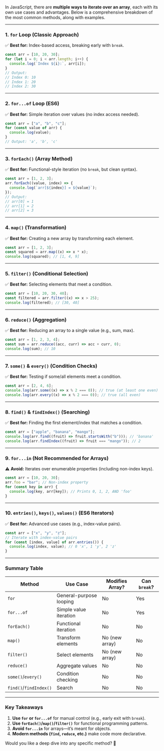 In JavaScript, there are **multiple ways to iterate over an array**, each with its own use cases and advantages. Below is a comprehensive breakdown of the most common methods, along with examples.

---

### **1. `for` Loop (Classic Approach)**

✅ **Best for:** Index-based access, breaking early with `break`.

```javascript
const arr = [10, 20, 30];
for (let i = 0; i < arr.length; i++) {
  console.log(`Index ${i}:`, arr[i]);
}
// Output:
// Index 0: 10
// Index 1: 20
// Index 2: 30
```

---

### **2. `for...of` Loop (ES6)**

✅ **Best for:** Simple iteration over values (no index access needed).

```javascript
const arr = ["a", "b", "c"];
for (const value of arr) {
  console.log(value);
}
// Output: 'a', 'b', 'c'
```

---

### **3. `forEach()` (Array Method)**

✅ **Best for:** Functional-style iteration (no `break`, but clean syntax).

```javascript
const arr = [1, 2, 3];
arr.forEach((value, index) => {
  console.log(`arr[${index}] = ${value}`);
});
// Output:
// arr[0] = 1
// arr[1] = 2
// arr[2] = 3
```

---

### **4. `map()` (Transformation)**

✅ **Best for:** Creating a new array by transforming each element.

```javascript
const arr = [1, 2, 3];
const squared = arr.map((x) => x * x);
console.log(squared); // [1, 4, 9]
```

---

### **5. `filter()` (Conditional Selection)**

✅ **Best for:** Selecting elements that meet a condition.

```javascript
const arr = [10, 20, 30, 40];
const filtered = arr.filter((x) => x > 25);
console.log(filtered); // [30, 40]
```

---

### **6. `reduce()` (Aggregation)**

✅ **Best for:** Reducing an array to a single value (e.g., sum, max).

```javascript
const arr = [1, 2, 3, 4];
const sum = arr.reduce((acc, curr) => acc + curr, 0);
console.log(sum); // 10
```

---

### **7. `some()` & `every()` (Condition Checks)**

✅ **Best for:** Testing if some/all elements meet a condition.

```javascript
const arr = [2, 4, 6];
console.log(arr.some((x) => x % 2 === 0)); // true (at least one even)
console.log(arr.every((x) => x % 2 === 0)); // true (all even)
```

---

### **8. `find()` & `findIndex()` (Searching)**

✅ **Best for:** Finding the first element/index that matches a condition.

```javascript
const arr = ["apple", "banana", "mango"];
console.log(arr.find((fruit) => fruit.startsWith("b"))); // 'banana'
console.log(arr.findIndex((fruit) => fruit === "mango")); // 2
```

---

### **9. `for...in` (Not Recommended for Arrays)**

⚠️ **Avoid:** Iterates over enumerable properties (including non-index keys).

```javascript
const arr = [10, 20, 30];
arr.foo = "bar"; // Non-index property
for (const key in arr) {
  console.log(key, arr[key]); // Prints 0, 1, 2, AND 'foo'
}
```

---

### **10. `entries()`, `keys()`, `values()` (ES6 Iterators)**

✅ **Best for:** Advanced use cases (e.g., index-value pairs).

```javascript
const arr = ["x", "y", "z"];
// Iterate with index-value pairs
for (const [index, value] of arr.entries()) {
  console.log(index, value); // 0 'x', 1 'y', 2 'z'
}
```

---

### **Summary Table**

| Method                 | Use Case                | Modifies Array? | Can `break`? |
| ---------------------- | ----------------------- | --------------- | ------------ |
| `for`                  | General-purpose looping | No              | Yes          |
| `for...of`             | Simple value iteration  | No              | Yes          |
| `forEach()`            | Functional iteration    | No              | No           |
| `map()`                | Transform elements      | No (new array)  | No           |
| `filter()`             | Select elements         | No (new array)  | No           |
| `reduce()`             | Aggregate values        | No              | No           |
| `some()`/`every()`     | Condition checking      | No              | No           |
| `find()`/`findIndex()` | Search                  | No              | No           |

---

### **Key Takeaways**

1. **Use `for` or `for...of`** for manual control (e.g., early exit with `break`).
2. **Use `forEach()`/`map()`/`filter()`** for functional programming patterns.
3. **Avoid `for...in`** for arrays—it’s meant for objects.
4. **Modern methods (`find`, `reduce`, etc.)** make code more declarative.

Would you like a deep dive into any specific method? 🚀
